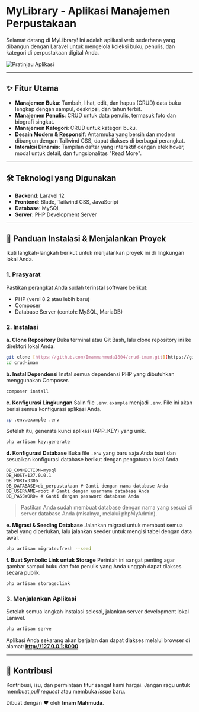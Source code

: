 # MyLibrary - Aplikasi Manajemen Perpustakaan

Selamat datang di MyLibrary! Ini adalah aplikasi web sederhana yang dibangun dengan Laravel untuk mengelola koleksi buku, penulis, dan kategori di perpustakaan digital Anda.

![Pratinjau Aplikasi](https://drive.google.com/uc?export=view&id=1dh10CfsfAKUrljb0jCOsOJ5i-xThXtg6)

---
## ✨ Fitur Utama

* **Manajemen Buku**: Tambah, lihat, edit, dan hapus (CRUD) data buku lengkap dengan sampul, deskripsi, dan tahun terbit.
* **Manajemen Penulis**: CRUD untuk data penulis, termasuk foto dan biografi singkat.
* **Manajemen Kategori**: CRUD untuk kategori buku.
* **Desain Modern & Responsif**: Antarmuka yang bersih dan modern dibangun dengan Tailwind CSS, dapat diakses di berbagai perangkat.
* **Interaksi Dinamis**: Tampilan daftar yang interaktif dengan efek hover, modal untuk detail, dan fungsionalitas "Read More".

---
## 🛠️ Teknologi yang Digunakan

* **Backend**: Laravel 12
* **Frontend**: Blade, Tailwind CSS, JavaScript
* **Database**: MySQL
* **Server**: PHP Development Server

---
## 🚀 Panduan Instalasi & Menjalankan Proyek

Ikuti langkah-langkah berikut untuk menjalankan proyek ini di lingkungan lokal Anda.

### 1. Prasyarat

Pastikan perangkat Anda sudah terinstal software berikut:
* PHP (versi 8.2 atau lebih baru)
* Composer
* Database Server (contoh: MySQL, MariaDB)

### 2. Instalasi

**a. Clone Repository**
Buka terminal atau Git Bash, lalu clone repository ini ke direktori lokal Anda.
```bash
git clone [https://github.com/Imammahmuda1804/crud-imam.git](https://github.com/Imammahmuda1804/crud-imam.git)
cd crud-imam
```

**b. Instal Dependensi**
Instal semua dependensi PHP yang dibutuhkan menggunakan Composer.
```bash
composer install
```

**c. Konfigurasi Lingkungan**
Salin file `.env.example` menjadi `.env`. File ini akan berisi semua konfigurasi aplikasi Anda.
```bash
cp .env.example .env
```
Setelah itu, generate kunci aplikasi (APP_KEY) yang unik.
```bash
php artisan key:generate
```

**d. Konfigurasi Database**
Buka file `.env` yang baru saja Anda buat dan sesuaikan konfigurasi database berikut dengan pengaturan lokal Anda.
```env
DB_CONNECTION=mysql
DB_HOST=127.0.0.1
DB_PORT=3306
DB_DATABASE=db_perpustakaan # Ganti dengan nama database Anda
DB_USERNAME=root # Ganti dengan username database Anda
DB_PASSWORD= # Ganti dengan password database Anda
```
> Pastikan Anda sudah membuat database dengan nama yang sesuai di server database Anda (misalnya, melalui phpMyAdmin).

**e. Migrasi & Seeding Database**
Jalankan migrasi untuk membuat semua tabel yang diperlukan, lalu jalankan seeder untuk mengisi tabel dengan data awal.
```bash
php artisan migrate:fresh --seed
```

**f. Buat Symbolic Link untuk Storage**
Perintah ini sangat penting agar gambar sampul buku dan foto penulis yang Anda unggah dapat diakses secara publik.
```bash
php artisan storage:link
```

### 3. Menjalankan Aplikasi

Setelah semua langkah instalasi selesai, jalankan server development lokal Laravel.
```bash
php artisan serve
```
Aplikasi Anda sekarang akan berjalan dan dapat diakses melalui browser di alamat:
**http://127.0.0.1:8000**

---
## 📝 Kontribusi

Kontribusi, isu, dan permintaan fitur sangat kami hargai. Jangan ragu untuk membuat *pull request* atau membuka *issue* baru.

Dibuat dengan ❤️ oleh **Imam Mahmuda**.
